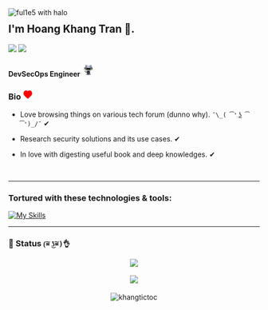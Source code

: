 <img src="https://i.imgur.com/Q7L9kck.png" align="left" width="340" alt="ful1e5 with halo"/>

## I'm Hoang Khang Tran 👋.
<a href="https://www.linkedin.com/in/tranhoangkhang79/"><img src="https://img.shields.io/static/v1?label=&message=LINKEDIN&color=blue&style=for-the-badge&logo=linkedin"></a>
<a href="https://www.facebook.com/hoangkhang.tran.14"><img src="https://img.shields.io/static/v1?label=&message=FACEBOOK&logoColor=white&color=005FED&style=for-the-badge&logo=facebook"></a>

#### DevSecOps Engineer <img src="img/daftpunktocat-thomas.gif" width="27px" height="27px" >

### Bio <img src="img/heart-animated-unscreen.gif" alt="heart-animated" width="20px" height="20px" >

- Love browsing things on various tech forum (dunno why). `¯\_( ͡❛ ͜ʖ ͡❛)_/¯` ✔

- Research security solutions and its use cases.  ✔ 

- In love with digesting useful book and deep knowledges.   ✔

<br>

---
### Tortured with these technologies & tools:

  [![My Skills](https://skillicons.dev/icons?i=html,css,js,c,cs,cpp,java,py,docker,linux,md,selenium,jenkins,kubernetes,postman,powershell,git,discord,github,vscode,visualstudio,eclipse)](https://skillicons.dev)
 
---
### 🌟 Status  `(͠≖ ͜ʖ͠≖)👌`

<p align="center"><img src="https://github-readme-stats.vercel.app/api?username=khangtictoc&show_icons=true&theme=tokyonight"></p>
<p align="center"><img src="https://github-readme-stats.vercel.app/api/top-langs/?username=khangtictoc&theme=tokyonight&layout=compact&langs_count=8"></p>

<p align="center" ><img align="center" src="https://github-readme-streak-stats.herokuapp.com/?user=khangtictoc&theme=tokyonight&background=0d1117&date_format=M%20j%5B%2C%20Y%5D" alt="khangtictoc" /></p>

</center>
